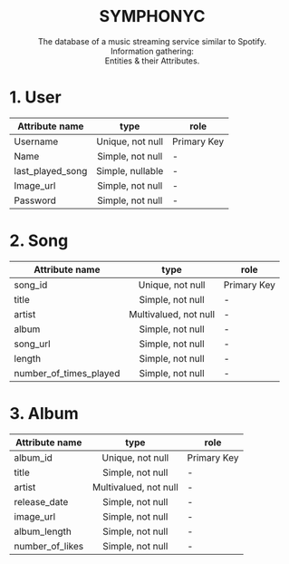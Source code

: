 
<br />
<p align="center">
  
  <h1 align="center">SYMPHONYC</h1>

  <p align="center">
    The database of a music streaming service similar to Spotify.
    <br />
    Information gathering:
    <br />
    Entities & their Attributes.
  <br />
  

  # 1. User
|  Attribute name  | type  | role  |
|---|:-:|---|
| Username  |  Unique, not null  |  Primary Key |
| Name  |  Simple, not null | -  |
| last_played_song  |  Simple, nullable | -  |
|  Image_url |  Simple,	not null |  - |
|  Password |  Simple,	not null |  - |

  # 2. Song
|  Attribute name  | type  | role  |
|---|:-:|---|
| song_id  |  Unique, not null  |  Primary Key |
| title  |  Simple, not null | -  |
| artist |  Multivalued, not null | -  |
|  album |  Simple,	not null |  - |
|  song_url |  Simple,	not null |  - |
|  length |  Simple,	not null |  - |
|  number_of_times_played |  Simple,	not null |  - |


  # 3. Album
|  Attribute name  | type  | role  |
|---|:-:|---|
| album_id  |  Unique, not null  |  Primary Key |
| title  |  Simple, not null | -  |
| artist |  Multivalued, not null | -  |
|  release_date |  Simple,	not null |  - |
|  image_url |  Simple,	not null |  - |
|  album_length |  Simple,	not null |  - |
|  number_of_likes |  Simple,	not null |  - |